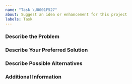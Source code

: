 ```yaml
---
name: "Task \U0001F527"
about: Suggest an idea or enhancement for this project
labels: Task
---
```


### Describe the Problem

<!-- A clear and concise description of what the problem is. Ex. I'm always frustrated when [...] -->
<!-- Use sub-issues to split up big tasks in smaller issues. -->

### Describe Your Preferred Solution

<!-- A clear and concise description of what you want to happen. -->

### Describe Possible Alternatives

<!-- A clear and concise description of any alternative solutions or features you've considered. -->

### Additional Information

<!-- Add any other context (e.g. logs, screenshots, environment, related issues etc.) about the problem here. -->
